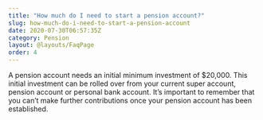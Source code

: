 ```yaml
---
title: "How much do I need to start a pension account?"
slug: how-much-do-i-need-to-start-a-pension-account
date: 2020-07-30T06:57:35Z
category: Pension
layout: @layouts/FaqPage
order: 4
---
```


A pension account needs an initial minimum investment of $20,000. This initial investment can be rolled over from your current super account, pension account or personal bank account. It’s important to remember that you can’t make further contributions once your pension account has been established.
